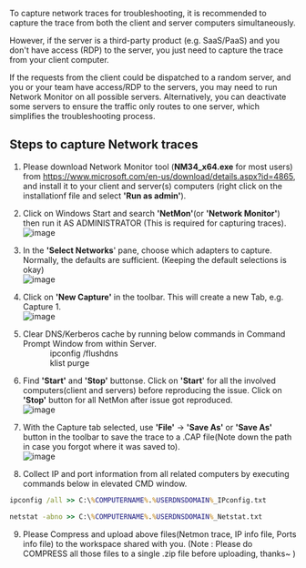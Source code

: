 To capture network traces for troubleshooting, it is recommended to capture the trace from both the client and server computers simultaneously. 

However, if the server is a third-party product (e.g. SaaS/PaaS) and you don't have access (RDP) to the server, you just need to capture the trace from your client computer.  

If the requests from the client could be dispatched to a random server, and you or your team have access/RDP to the servers, you may need to run Network Monitor on all possible servers. Alternatively, you can deactivate some servers to ensure the traffic only routes to one server, which simplifies the troubleshooting process.


## Steps to capture Network traces
1. Please download Network Monitor tool (**NM34_x64.exe** for most users) from https://www.microsoft.com/en-us/download/details.aspx?id=4865, and install it to your client and server(s) computers (right click on the installationf file and select **'Run as admin'**).
2. Click on Windows Start and search **'NetMon'**(or **'Network Monitor'**) then run it AS ADMINISTRATOR (This is required for capturing traces).<br>![image](https://user-images.githubusercontent.com/85205970/233249937-897253ce-f668-4cdc-9964-e7b5394e2062.png)

3. In the **'Select Networks**' pane, choose which adapters to capture. Normally, the defaults are sufficient. (Keeping the default selections is okay) <br>![image](https://user-images.githubusercontent.com/85205970/233250244-bdfcd53f-d5ef-4a29-abc4-832c970eaf1d.png)

4. Click on **'New Capture'** in the toolbar. This will create a new Tab, e.g. Capture 1. <br>![image](https://user-images.githubusercontent.com/85205970/233250299-b3c6c61c-4b54-4e1f-a15a-f39789eba75a.png)

5. Clear DNS/Kerberos cache by running below commands in Command Prompt Window from within Server.
<br>&nbsp;&nbsp;&nbsp;&nbsp;&nbsp;&nbsp;&nbsp;&nbsp;&nbsp;&nbsp;&nbsp;&nbsp;ipconfig /flushdns<br>&nbsp;&nbsp;&nbsp;&nbsp;&nbsp;&nbsp;&nbsp;&nbsp;&nbsp;&nbsp;&nbsp;&nbsp;klist purge

6. Find **'Start'** and **'Stop'** buttonse. Click on **'Start**' for all the involved computers(client and servers) before reproducing the issue. Click on **'Stop'** button for all NetMon after issue got reproduced.<br>![image](https://user-images.githubusercontent.com/85205970/233250456-a214a900-bf28-4549-98db-795a94218a7d.png)

7. With the Capture tab selected, use **'File'** -> **'Save As'** or **'Save As'** button in the toolbar to save the trace to a .CAP file(Note down the path in case you forgot where it was saved to). <br>![image](https://user-images.githubusercontent.com/85205970/233250616-75e14685-fd60-4633-ab9b-a9d65062410b.png)

9. Collect IP and port information from all related computers by executing commands below in elevated CMD window.
```cmd
ipconfig /all >> C:\%COMPUTERNAME%.%USERDNSDOMAIN%_IPconfig.txt
```
```cmd
netstat -abno >> C:\%COMPUTERNAME%.%USERDNSDOMAIN%_Netstat.txt
```

9. Please Compress and upload above files(Netmon trace, IP info file, Ports info file) to the workspace shared with you. 
(Note : Please do COMPRESS all those files to a single .zip file before uploading, thanks~ )
